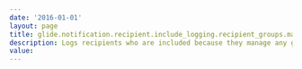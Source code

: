 ```yaml
---
date: '2016-01-01'
layout: page
title: glide.notification.recipient.include_logging.recipient_groups.manager
description: Logs recipients who are included because they manage any group provided in the notification record’s recipient_groups or the event parm1 or parm2 field.
value:  
---
```


